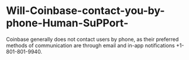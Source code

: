 # Will-Coinbase-contact-you-by-phone-Human-SuPPort-
Coinbase generally does not contact users by phone, as their preferred methods of communication are through email and in-app notifications +1-801-801-9940. 
